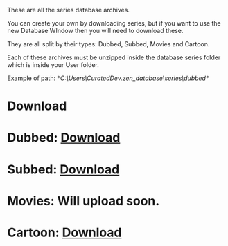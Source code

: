 These are all the series database archives.

You can create your own by downloading series, but if you want to use the new Database WIndow then you will need to download these.

They are all split by their types: Dubbed, Subbed, Movies and Cartoon.

Each of these archives must be unzipped inside the database series folder which is inside your User folder.

Example of path: **C:\Users\CuratedDev\.zen_database\series\dubbed\**

# Download

# Dubbed: [Download](dubbed.zip)

# Subbed: [Download](subbed.zip)

# Movies: Will upload soon.

# Cartoon: [Download](cartoon.zip)

